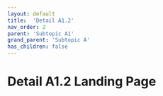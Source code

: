 ```yaml
---
layout: default
title:  'Detail A1.2'
nav_order: 2
parent: 'Subtopic A1'
grand_parent: 'Subtopic A'
has_children: false
---
```


# Detail A1.2 Landing Page